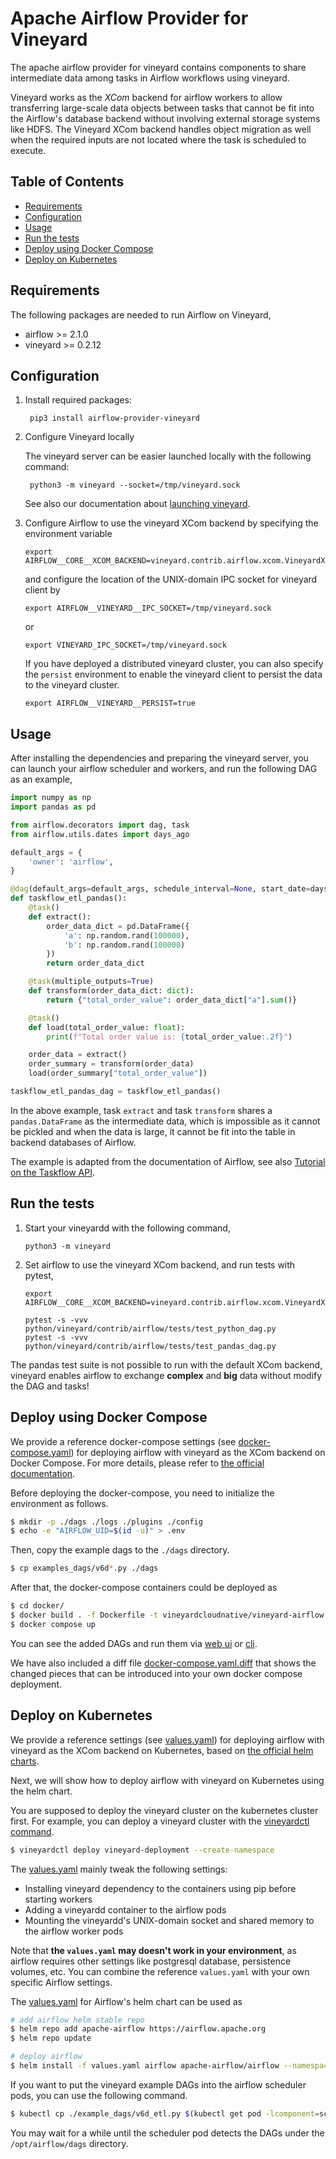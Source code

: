 Apache Airflow Provider for Vineyard
====================================

The apache airflow provider for vineyard contains components to share intermediate
data among tasks in Airflow workflows using vineyard.

Vineyard works as the *XCom* backend for airflow workers to allow transferring
large-scale data objects between tasks that cannot be fit into the Airflow's
database backend without involving external storage systems like HDFS. The
Vineyard XCom backend handles object migration as well when the required inputs
are not located where the task is scheduled to execute.

Table of Contents
-----------------

- [Requirements](#requirements)
- [Configuration](#configuration)
- [Usage](#usage)
- [Run the tests](#run-tests)
- [Deploy using Docker Compose](#deploy-using-docker-compose)
- [Deploy on Kubernetes](#deploy-on-kubernetes)

Requirements <a name="requirements"/>
------------

The following packages are needed to run Airflow on Vineyard,

- airflow >= 2.1.0
- vineyard >= 0.2.12

Configuration <a name="configuration"/>
-------------

1. Install required packages:

        pip3 install airflow-provider-vineyard

2. Configure Vineyard locally

    The vineyard server can be easier launched locally with the following command:

        python3 -m vineyard --socket=/tmp/vineyard.sock

    See also our documentation about [launching vineyard][1].

3. Configure Airflow to use the vineyard XCom backend by specifying the environment
   variable

       export AIRFLOW__CORE__XCOM_BACKEND=vineyard.contrib.airflow.xcom.VineyardXCom

   and configure the location of the UNIX-domain IPC socket for vineyard client by

       export AIRFLOW__VINEYARD__IPC_SOCKET=/tmp/vineyard.sock

   or

       export VINEYARD_IPC_SOCKET=/tmp/vineyard.sock
    
    If you have deployed a distributed vineyard cluster, you can also specify the `persist` environment to enable the vineyard client to persist the data to the vineyard cluster.

       export AIRFLOW__VINEYARD__PERSIST=true

Usage <a name="usage"/>
-----

After installing the dependencies and preparing the vineyard server, you can
launch your airflow scheduler and workers, and run the following DAG as an example,

```python
import numpy as np
import pandas as pd

from airflow.decorators import dag, task
from airflow.utils.dates import days_ago

default_args = {
    'owner': 'airflow',
}

@dag(default_args=default_args, schedule_interval=None, start_date=days_ago(2), tags=['example'])
def taskflow_etl_pandas():
    @task()
    def extract():
        order_data_dict = pd.DataFrame({
            'a': np.random.rand(100000),
            'b': np.random.rand(100000)
        })
        return order_data_dict

    @task(multiple_outputs=True)
    def transform(order_data_dict: dict):
        return {"total_order_value": order_data_dict["a"].sum()}

    @task()
    def load(total_order_value: float):
        print(f"Total order value is: {total_order_value:.2f}")

    order_data = extract()
    order_summary = transform(order_data)
    load(order_summary["total_order_value"])

taskflow_etl_pandas_dag = taskflow_etl_pandas()
```

In the above example, task `extract` and task `transform` shares a
`pandas.DataFrame` as the intermediate data, which is impossible as
it cannot be pickled and when the data is large, it cannot be fit into the
table in backend databases of Airflow.

The example is adapted from the documentation of Airflow, see also
[Tutorial on the Taskflow API][2].

Run the tests <a name="run-tests"/>
-------------

1. Start your vineyardd with the following command,

       python3 -m vineyard

2. Set airflow to use the vineyard XCom backend, and run tests with pytest,

       export AIRFLOW__CORE__XCOM_BACKEND=vineyard.contrib.airflow.xcom.VineyardXCom

       pytest -s -vvv python/vineyard/contrib/airflow/tests/test_python_dag.py
       pytest -s -vvv python/vineyard/contrib/airflow/tests/test_pandas_dag.py


The pandas test suite is not possible to run with the default XCom backend, vineyard
enables airflow to exchange **complex** and **big** data without modify the DAG and tasks!

Deploy using Docker Compose <a name="deploy-using-docker-compose"/>
---------------------------

We provide a reference docker-compose settings (see [docker-compose.yaml](./docker/docker-compose.yaml))
for deploying airflow with vineyard as the XCom backend on Docker Compose. For more details, please refer to [the official documentation](https://airflow.apache.org/docs/apache-airflow/stable/howto/docker-compose/index.html).

Before deploying the docker-compose, you need to initialize the environment as follows.

```bash
$ mkdir -p ./dags ./logs ./plugins ./config
$ echo -e "AIRFLOW_UID=$(id -u)" > .env
```

Then, copy the example dags to the `./dags` directory.

```bash
$ cp examples_dags/v6d*.py ./dags
```

After that, the docker-compose containers could be deployed as

```bash
$ cd docker/
$ docker build . -f Dockerfile -t vineyardcloudnative/vineyard-airflow:2.6.3
$ docker compose up
```

You can see the added DAGs and run them via [web ui](https://airflow.apache.org/docs/apache-airflow/stable/ui.html) or [cli](https://airflow.apache.org/docs/apache-airflow/stable/howto/usage-cli.html).

We have also included a diff file [docker-compose.yaml.diff](./docker/docker-compose.yaml.diff) that shows
the changed pieces that can be introduced into your own docker compose deployment.

Deploy on Kubernetes <a name="deploy-on-kubernetes"/>
--------------------

We provide a reference settings (see [values.yaml](./values.yaml)) for deploying
airflow with vineyard as the XCom backend on Kubernetes, based on [the official helm charts][3].

Next, we will show how to deploy airflow with vineyard on Kubernetes using the helm chart.

You are supposed to deploy the vineyard cluster on the
kubernetes cluster first. For example, you can deploy a vineyard cluster with the [vineyardctl command](https://github.com/v6d-io/v6d/tree/main/k8s/cmd#vineyardctl).

```bash
$ vineyardctl deploy vineyard-deployment --create-namespace
```

The [values.yaml](./values.yaml) mainly tweak the following settings:

- Installing vineyard dependency to the containers using pip before starting workers
- Adding a vineyardd container to the airflow pods
- Mounting the vineyardd's UNIX-domain socket and shared memory to the airflow worker pods

Note that **the `values.yaml` may doesn't work in your environment**, as airflow requires
other settings like postgresql database, persistence volumes, etc. You can combine
the reference `values.yaml` with your own specific Airflow settings.

The [values.yaml](./values.yaml) for Airflow's helm chart can be used as

```bash
# add airflow helm stable repo
$ helm repo add apache-airflow https://airflow.apache.org
$ helm repo update

# deploy airflow
$ helm install -f values.yaml airflow apache-airflow/airflow --namespace airflow --create-namespace
```

If you want to put the vineyard example DAGs into the airflow scheduler pods, you can use the following command.

```bash
$ kubectl cp ./example_dags/v6d_etl.py $(kubectl get pod -lcomponent=scheduler -n airflow -o jsonpath='{.items[0].metadata.name}'):/opt/airflow/dags -c scheduler -n airflow
```

You may wait for a while until the scheduler pod detects the DAGs under the `/opt/airflow/dags` directory.

[1]: https://v6d.io/notes/getting-started.html#starting-vineyard-server
[2]: https://airflow.apache.org/docs/apache-airflow/stable/tutorial_taskflow_api.html
[3]: https://github.com/apache/airflow/tree/main/chart
